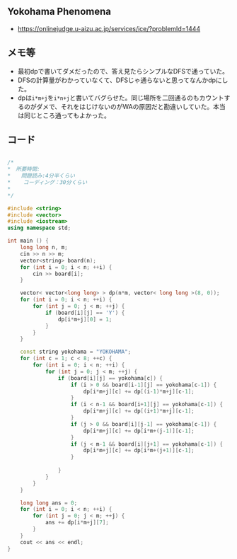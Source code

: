 ## Yokohama Phenomena
- https://onlinejudge.u-aizu.ac.jp/services/ice/?problemId=1444

## メモ等
- 最初dpで書いてダメだったので、答え見たらシンプルなDFSで通っていた。
- DFSの計算量がわかっていなくて、DFSじゃ通らないと思ってなんかdpにした。
- dpは`i*m+j`を`i*n+j`と書いてバグらせた。同じ場所を二回通るのもカウントするのがダメで、それをはじけないのがWAの原因だと勘違いしていた。本当は同じところ通ってもよかった。

## コード

```cpp

/*
*　所要時間:
*　　問題読み:4分半くらい
*    コーディング：30分くらい
*
*/

#include <string>
#include <vector>
#include <iostream>
using namespace std;

int main () {
    long long n, m;
    cin >> n >> m;
    vector<string> board(n);
    for (int i = 0; i < n; ++i) {
        cin >> board[i];
    }

    vector< vector<long long> > dp(n*m, vector< long long >(8, 0));
    for (int i = 0; i < n; ++i) {
        for (int j = 0; j < m; ++j) {
            if (board[i][j] == 'Y') {
                dp[i*m+j][0] = 1;
            }
        }
    }

    const string yokohama = "YOKOHAMA";
    for (int c = 1; c < 8; ++c) {
        for (int i = 0; i < n; ++i) {
            for (int j = 0; j < m; ++j) {
                if (board[i][j] == yokohama[c]) {
                    if (i > 0 && board[i-1][j] == yokohama[c-1]) {
                        dp[i*m+j][c] += dp[(i-1)*m+j][c-1];
                    }
                    if (i < n-1 && board[i+1][j] == yokohama[c-1]) {
                        dp[i*m+j][c] += dp[(i+1)*m+j][c-1];
                    }
                    if (j > 0 && board[i][j-1] == yokohama[c-1]) {
                        dp[i*m+j][c] += dp[i*m+(j-1)][c-1];
                    }
                    if (j < m-1 && board[i][j+1] == yokohama[c-1]) {
                        dp[i*m+j][c] += dp[i*m+(j+1)][c-1];
                    }
                    
                }
            }
        }
    }

    long long ans = 0;
    for (int i = 0; i < n; ++i) {
        for (int j = 0; j < m; ++j) {
            ans += dp[i*m+j][7]; 
        }
    }
    cout << ans << endl;
}


```
